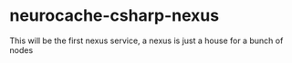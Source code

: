 # neurocache-csharp-nexus

This will be the first nexus service, a nexus is just a house for a bunch of nodes
